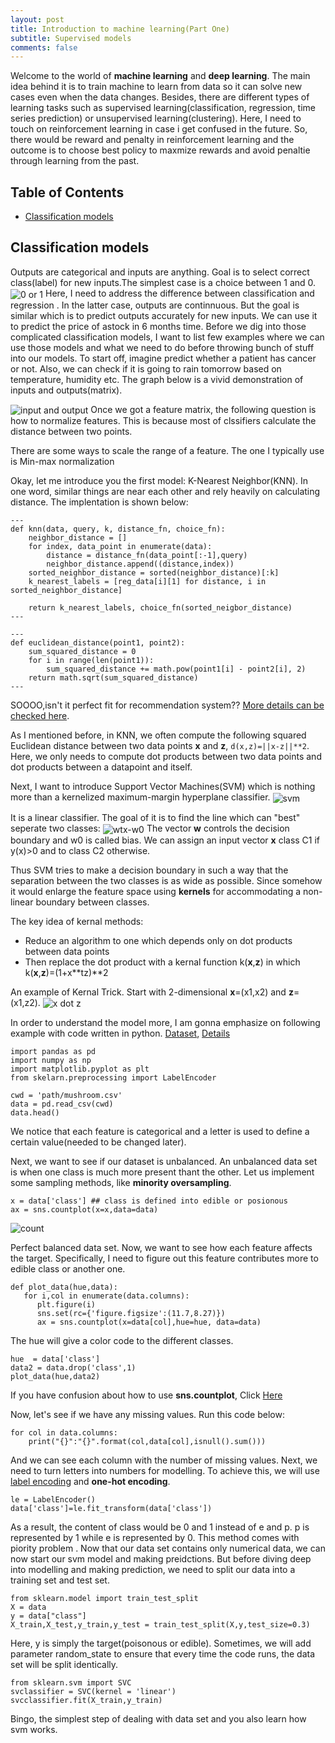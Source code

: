 ```yaml
---
layout: post
title: Introduction to machine learning(Part One)
subtitle: Supervised models
comments: false
---
```

Welcome to the world of **machine learning** and **deep learning**. The main idea behind it is to train machine to learn from data so it can solve new cases even when the data changes. Besides, there are different types of learning tasks such as supervised learning(classification, regression, time series prediction) or unsupervised learning(clustering). Here, I need to touch on reinforcement learning in case i get confused in the future. So, there would be reward and penalty in reinforcement learning and the outcome is to choose best policy to maxmize rewards and avoid penaltie through learning from the past.

## Table of Contents
- [Classification models](#classification-models)

## Classification models
Outputs are categorical and inputs are anything. Goal is to select correct class(label) for new inputs.The simplest case is a choice between 1 and 0.
<img src="https://manqingzhou.github.io/img/posts/simple-classification.png" alt="0 or 1" align="center"/>
Here, I need to address the difference between classification and regression . In the latter case, outputs are continnuous. But the goal is similar which is to predict outputs accurately for new inputs. We can use it to predict the price of astock in 6 months time.
Before we dig into those complicated classification models, I want to list few examples where we can use those models and what we need to do before throwing bunch of stuff into our models. To start off, imagine predict whether a patient has cancer or not. Also, we can check if it is going to rain tomorrow based on temperature, humidity etc. The graph below is a vivid demonstration of inputs and outputs(matrix).

<img src="/img/posts/feature.png" alt="input and output" align="center"/>
Once we got a feature matrix, the following question is how to normalize features. This is because most of clssifiers calculate the distance between two points.

There are some ways to scale the range of a feature. The one I typically use is Min-max normalization

Okay, let me introduce you the first model: K-Nearest Neighbor(KNN). In one word, similar things are near each other and rely heavily on calculating distance. The implentation is shown below:
```
---
def knn(data, query, k, distance_fn, choice_fn):
    neighbor_distance = []
    for index, data_point in enumerate(data):
        distance = distance_fn(data_point[:-1],query)
        neighbor_distance.append((distance,index))
    sorted_neighbor_distance = sorted(neighbor_distance)[:k]
    k_nearest_labels = [reg_data[i][1] for distance, i in sorted_neighbor_distance]
    
    return k_nearest_labels, choice_fn(sorted_neigbor_distance)
---
```
```
---
def euclidean_distance(point1, point2):
    sum_squared_distance = 0
    for i in range(len(point1)):
        sum_squared_distance += math.pow(point1[i] - point2[i], 2)
    return math.sqrt(sum_squared_distance)
---
``` 
SOOOO,isn't it perfect fit for recommendation system?? [More details can be
checked here](https://towardsdatascience.com/machine-learning-basics-with-the-k-nearest-neighbors-algorithm-6a6e71d01761).

As I mentioned before, in KNN, we often compute the following squared Euclidean distance between two data points **x** and **z**, `d(x,z)=||x-z||**2`. Here, we only needs to compute dot products between two data points and dot products between a datapoint and itself.

Next, I want to introduce Support Vector Machines(SVM) which is nothing more than a kernelized maximum-margin hyperplane classifier.
<img src="/img/posts/svm.png" alt="svm" align="center"/>

It is a linear classifier. The goal of it is to find the line which can "best" seperate two classes:
<img src="/img/posts/math.png" alt="wtx-w0" align="center"/>
The vector **w** controls the decision boundary and w0 is called bias. We can assign an input vector **x** class C1 if y(x)>0 and to class C2 otherwise.

Thus SVM tries to make a decision boundary in such a way that the separation between the two classes is as wide as possible. Since somehow it would enlarge the feature space using **kernels** for accommodating a non-linear boundary between classes.

The key idea of kernal methods:
- Reduce an algorithm to one which depends only on dot products between data points
- Then replace the dot product with a kernal function k(**x**,**z**) in which k(**x**,**z**)=(1+x**tz)**2

An example of Kernal Trick. Start with 2-dimensional **x**=(x1,x2) and **z**=(x1,z2).
<img src="/img/posts/kmath.png" alt="x dot z" align="center"/>

In order to understand the model more, I am gonna emphasize on following example with code written in python. [Dataset](https://www.kaggle.com/uciml/mushroom-classification), [Details](https://towardsdatascience.com/the-complete-guide-to-classification-in-python-b0e34c92e455)

```
import pandas as pd
import numpy as np
import matplotlib.pyplot as plt
from skelarn.preprocessing import LabelEncoder

cwd = 'path/mushroom.csv'
data = pd.read_csv(cwd)
data.head()
```
We notice that each feature is categorical and a letter is used to define a certain value(needed to be changed later).

Next, we want to see if our dataset is unbalanced. An unbalanced data set is when one class is much more present thant the other. Let us implement some sampling methods, like **minority oversampling**.

```
x = data['class'] ## class is defined into edible or posionous
ax = sns.countplot(x=x,data=data)
```
<img src="/img/posts/equal class.png" alt="count" align="center"/>

Perfect balanced data set. Now, we want to see how each feature affects the target. Specifically, I need to figure out this feature contributes more to edible class or another one.

```
def plot_data(hue,data):
   for i,col in enumerate(data.columns):
      plt.figure(i)
      sns.set(rc={'figure.figsize':(11.7,8.27)})
      ax = sns.countplot(x=data[col],hue=hue, data=data)
```
The hue will give a color code to the different classes. 
```
hue  = data['class']
data2 = data.drop('class',1)
plot_data(hue,data2)
```
If you have confusion about how to use **sns.countplot**, Click [Here](https://seaborn.pydata.org/generated/seaborn.countplot.html)

Now, let's see if we have any missing values. Run this code below:
```
for col in data.columns:
    print("{}":"{}".format(col,data[col],isnull().sum()))
```
And we can see each column with the number of missing values. Next, we need to turn letters into numbers for modelling. To achieve this, we will use [label encoding](https://www.geeksforgeeks.org/ml-label-encoding-of-datasets-in-python/) and **one-hot encoding**.
```
le = LabelEncoder()
data['class']=le.fit_transform(data['class'])
```
As a result, the content of class would be 0 and 1 instead of e and p. p is represented by 1 while e is represented by 0. This method comes with piority problem
.
Now that our data set contains only numerical data, we can now start our svm model and making preidctions. But before diving deep into modelling and making prediction, we need to split our data into a training set and test set.
```
from sklearn.model import train_test_split
X = data
y = data["class"]
X_train,X_test,y_train,y_test = train_test_split(X,y,test_size=0.3)
```
Here, y is simply the target(poisonous or edible). Sometimes, we will add parameter random_state to ensure that every time the code runs, the data set will be split identically.
```
from sklearn.svm import SVC
svclassifier = SVC(kernel = 'linear')
svcclassifier.fit(X_train,y_train)
```
Bingo, the simplest step of dealing with data set and you also learn how svm works.

